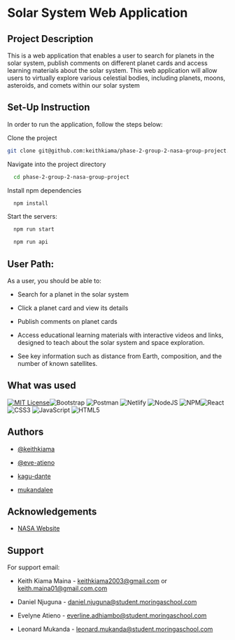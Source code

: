 # Solar System Web Application

## Project Description 
This is a web application that enables a user to search  for planets in the solar system, publish comments on different planet cards and access learning materials about the solar system.
This web application will allow users to virtually explore various celestial bodies, including planets, moons, asteroids, and comets within our solar system

## Set-Up Instruction
In order to run the application, follow the steps below:

Clone the project

  ```bash
  git clone git@github.com:keithkiama/phase-2-group-2-nasa-group-project.git
  ```
  Navigate into the project directory

  ```bash
    cd phase-2-group-2-nasa-group-project
  ```

  Install  npm dependencies

  ```bash
    npm install
  ```

  Start the servers:

  ```bash
    npm run start

    npm run api
  ```

## User Path:

 As a user, you should be able to:
 
 - Search for a planet in the solar system

 - Click a planet card and view its details

 - Publish comments on planet cards

 - Access educational learning materials with interactive videos and links, designed to teach about the solar system and space exploration.

 - See key information such as distance from Earth, composition, and the number of known satellites.

## What was used

[![MIT License](https://img.shields.io/badge/License-MIT-green.svg)](https://github.com/keithkiama/phase-2-group-2-nasa-group-project/blob/master/LICENSE)![Bootstrap](https://img.shields.io/badge/bootstrap-%23563D7C.svg?style=flat&logo=bootstrap&logoColor=white)
![Postman](https://img.shields.io/badge/Postman-FF6C37?style=flat&logo=postman&logoColor=white)
![Netlify](https://img.shields.io/badge/netlify-%23000000.svg?style=flat&logo=netlify&logoColor=#00C7B7) ![NodeJS](https://img.shields.io/badge/node.js-6DA55F?style=flat&logo=node.js&logoColor=white) ![NPM](https://img.shields.io/badge/NPM-%23000000.svg?style=flat&logo=npm&logoColor=white)![React](https://img.shields.io/badge/react-%2320232a.svg?style=flat&logo=react&logoColor=%2361DAFB) ![CSS3](https://img.shields.io/badge/css3-%231572B6.svg?style=flat&logo=css3&logoColor=white) ![JavaScript](https://img.shields.io/badge/javascript-%23323330.svg?style=flat&logo=javascript&logoColor=%23F7DF1E) ![HTML5](https://img.shields.io/badge/html5-%23E34F26.svg?style=flat&logo=html5&logoColor=white)

## Authors

- [@keithkiama](https://www.github.com/keithkiama)

- [@eve-atieno](https://github.com/eve-atieno)

- [kagu-dante](https://github.com/kagu-dante)

- [mukandalee](https://github.com/mukandalee)

## Acknowledgements

 - [NASA Website](https://www.nasa.gov/)
## Support

For support email:

 - Keith Kiama Maina - keithkiama2003@gmail.com or keith.maina01@gmail.com.com

 - Daniel Njuguna - daniel.njuguna@student.moringaschool.com

 - Evelyne Atieno - everline.adhiambo@student.moringaschool.com

 - Leonard Mukanda - leonard.mukanda@student.moringaschool.com








 
